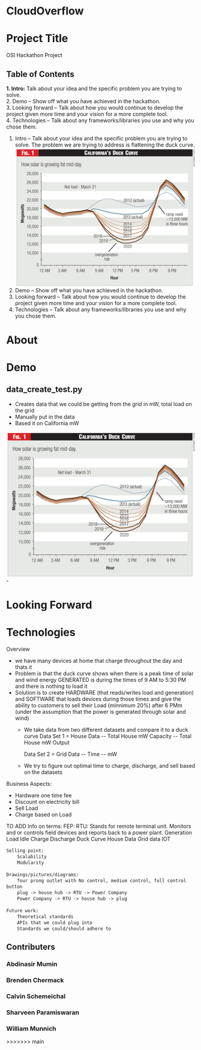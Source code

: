 # CloudOverflow

# Project Title

OSI Hackathon Project


<h2 align="left">
Table of Contents
</h2>

<div align="left">
<b>1. Intro:</b> Talk about your idea and the    specific problem you are trying to solve.
</div>

<div align="left">
2. Demo – Show off what you have achieved in the hackathon.
</div>

<div align="left">
3. Looking forward – Talk about how you would continue to develop the project given more time and your vision 
for a more complete tool.
</div>

<div align="left">
4. Technologies – Talk about any frameworks/libraries you use and why you chose them.
</div>

1. Intro – Talk about your idea and the specific problem you are trying to solve.
    The problem we are trying to address is flattening the duck curve.
    ![duck curve example from California](./readme_resources/duck_curve_graph.jpg)
2. Demo – Show off what you have achieved in the hackathon.
3. Looking forward – Talk about how you would continue to develop the project given more time and your vision 
for a more complete tool.
4. Technologies – Talk about any frameworks/libraries you use and why you chose them.

# About

# Demo
## data_create_test.py 
- Creates data that we could be getting from the grid in mW, total load on the grid
- Manually put in the data
- Based it on California mW 
<a href = "https://www.energy.gov/eere/articles/confronting-duck-curve-how-address-over-generation-solar-energy">
 <img src="./readme_resources/duck_curve_graph.jpg">
 </a>
- 

# Looking Forward

# Technologies



Overview
- we have many devices at home that charge throughout the day and thats it
- Problem is that the duck curve shows when there is a peak time of solar and wind energy GENERATED is during the times of 9 AM to 5:30 PM and there is nothing to load it 
- Solution is to create HARDWARE (that reads/writes load and generation) and SOFTWARE that loads devices during those times and give the ability to customers to sell their Load  (minnimum 20%) after 6 PMm (under the assumption that the power is generated through solar and wind)
    - We take data from two different datasets and compare it to a duck curve
        Data Set 1 = House Data
            -- Total House mW Capacity
            -- Total House mW Output
      
        Data Set 2 = Grid Data
            -- Time 
            -- mW
    - We try to figure out optimal time to charge, discharge, and sell based on the datasets





Business Aspects:

- Hardware one time fee
- Discount on electricity bill
- Sell Load
- Charge based on Load


TO ADD
    Info on terms:
        FEP:
        RTU: Stands for remote terminal unit. Monitors and or controls field devices and reports back to a power plant.
        Generation
        Load
        Idle
        Charge
        Discharge
        Duck Curve
        House Data
        Grid data
        IOT

    Selling point:
        Scalability
        Mudularity

    Drawings/pictures/diagrams:
        four prong outlet with No control, medium control, full control button
        plug -> house hub -> RTU -> Power Company
        Power Company -> RTU -> house hub -> plug

    Future work:
        Theoretical standards
        APIs that we could plug into
        Standards we could/should adhere to


<h2><b>Contributers</b></h>
<h3>Abdinasir Mumin</h3>
<h3>Brenden Chermack</h3>
<h3>Calvin Schemeichal</h3>
<h3>Sharveen Paramiswaran</h3>
<h3>William Munnich</h3>
>>>>>>> main
